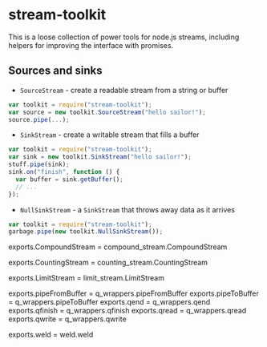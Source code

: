 # stream-toolkit

This is a loose collection of power tools for node.js streams, including helpers for improving the interface with promises.

## Sources and sinks

- `SourceStream` - create a readable stream from a string or buffer

```javascript
var toolkit = require("stream-toolkit");
var source = new toolkit.SourceStream("hello sailor!");
source.pipe(...);
```

- `SinkStream` - create a writable stream that fills a buffer

```javascript
var toolkit = require("stream-toolkit");
var sink = new toolkit.SinkStream("hello sailor!");
stuff.pipe(sink);
sink.on("finish", function () {
  var buffer = sink.getBuffer();
  // ...
});
```

- `NullSinkStream` - a `SinkStream` that throws away data as it arrives

```javascript
var toolkit = require("stream-toolkit");
garbage.pipe(new toolkit.NullSinkStream());
```

    





exports.CompoundStream = compound_stream.CompoundStream

exports.CountingStream = counting_stream.CountingStream

exports.LimitStream = limit_stream.LimitStream

exports.pipeFromBuffer = q_wrappers.pipeFromBuffer
exports.pipeToBuffer = q_wrappers.pipeToBuffer
exports.qend = q_wrappers.qend
exports.qfinish = q_wrappers.qfinish
exports.qread = q_wrappers.qread
exports.qwrite = q_wrappers.qwrite

exports.weld = weld.weld


